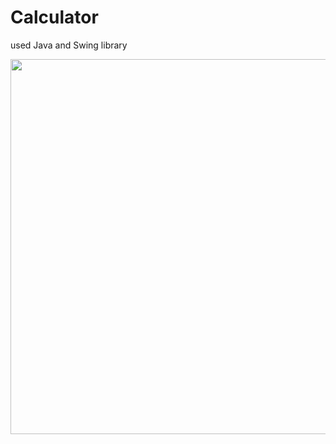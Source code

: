 # Calculator

used Java and Swing library

 <img src="https://github.com/shutokawabata0723/Calculator/blob/master/clc.gif" width="600px">
